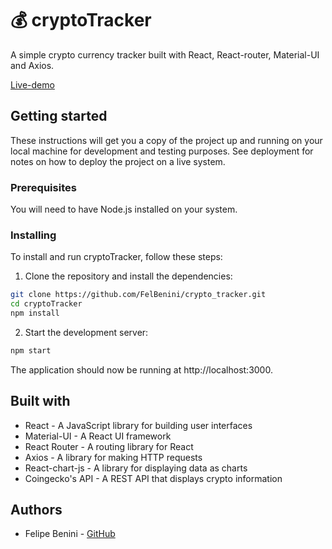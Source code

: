 # 💰 cryptoTracker

A simple crypto currency tracker built with React, React-router, Material-UI and Axios.

[Live-demo](https://crypto-tracker-fb.vercel.app/)

## Getting started

These instructions will get you a copy of the project up and running on your local machine for development and testing purposes. See deployment for notes on how to deploy the project on a live system.

### Prerequisites

You will need to have Node.js installed on your system.

### Installing

To install and run cryptoTracker, follow these steps:

1. Clone the repository and install the dependencies:

```bash
git clone https://github.com/FelBenini/crypto_tracker.git
cd cryptoTracker
npm install
```

2. Start the development server:

```bash
npm start
```

The application should now be running at http://localhost:3000.

## Built with

- React - A JavaScript library for building user interfaces
- Material-UI - A React UI framework
- React Router - A routing library for React
- Axios - A library for making HTTP requests
- React-chart-js - A library for displaying data as charts
- Coingecko's API - A REST API that displays crypto information

## Authors 

- Felipe Benini - [GitHub](https://github.com/FelBenini)
